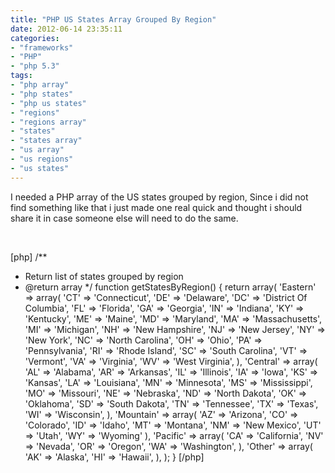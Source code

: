 ```yaml
---
title: "PHP US States Array Grouped By Region"
date: 2012-06-14 23:35:11
categories: 
- "frameworks"
- "PHP"
- "php 5.3"
tags: 
- "php array"
- "php states"
- "php us states"
- "regions"
- "regions array"
- "states"
- "states array"
- "us array"
- "us regions"
- "us states"
---
```


I needed a PHP array of the US states grouped by region, Since i did not find something like that i just made one real quick and thought i should share it in case someone else will need to do the same.

&nbsp;

[php]
/**
 * Return list of states grouped by region
 * @return array
 */
function getStatesByRegion() {
	return array(
		'Eastern' => array(
            'CT' => 'Connecticut',
            'DE' => 'Delaware',
            'DC' => 'District Of Columbia',
            'FL' => 'Florida',
            'GA' => 'Georgia',
            'IN' => 'Indiana',
            'KY' => 'Kentucky',
            'ME' => 'Maine',
            'MD' => 'Maryland',
            'MA' => 'Massachusetts',
            'MI' => 'Michigan',
            'NH' => 'New Hampshire',
            'NJ' => 'New Jersey',
            'NY' => 'New York',
            'NC' => 'North Carolina',
            'OH' => 'Ohio',
            'PA' => 'Pennsylvania',
            'RI' => 'Rhode Island',
            'SC' => 'South Carolina',
            'VT' => 'Vermont',
            'VA' => 'Virginia',
            'WV' => 'West Virginia',
		),
		'Central' => array(
			'AL' => 'Alabama',
            'AR' => 'Arkansas',
            'IL' => 'Illinois',
            'IA' => 'Iowa',
            'KS' => 'Kansas',
            'LA' => 'Louisiana',
            'MN' => 'Minnesota',
            'MS' => 'Mississippi',
            'MO' => 'Missouri',
            'NE' => 'Nebraska',
            'ND' => 'North Dakota',
            'OK' => 'Oklahoma',
            'SD' => 'South Dakota',
            'TN' => 'Tennessee',
            'TX' => 'Texas',
            'WI' => 'Wisconsin',
		),
		'Mountain' => array(
			'AZ' => 'Arizona',
			'CO' => 'Colorado',
			'ID' => 'Idaho',
			'MT' => 'Montana',
			'NM' => 'New Mexico',
			'UT' => 'Utah',
			'WY' => 'Wyoming'
		),
		'Pacific' => array(
			'CA' => 'California',
			'NV' => 'Nevada',
			'OR' => 'Oregon',
			'WA' => 'Washington',
		),
		'Other' => array(
			'AK' => 'Alaska',
			'HI' => 'Hawaii',
		),
	);
}
[/php]

